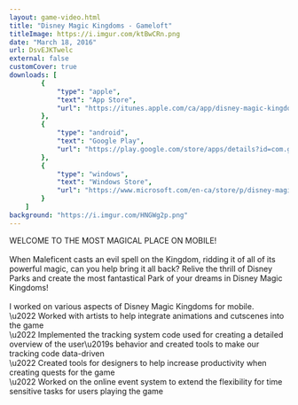 ```yaml
---
layout: game-video.html
title: "Disney Magic Kingdoms - Gameloft"
titleImage: https://i.imgur.com/ktBwCRn.png
date: "March 18, 2016"
url: DsvEJKTwelc
external: false
customCover: true
downloads: [
        {
            "type": "apple",
            "text": "App Store",
            "url": "https://itunes.apple.com/ca/app/disney-magic-kingdoms/id731592936?mt=8"
        },
        {
            "type": "android",
            "text": "Google Play",
            "url": "https://play.google.com/store/apps/details?id=com.gameloft.android.ANMP.GloftDYHM&hl=en"
        },
        {
            "type": "windows",
            "text": "Windows Store",
            "url": "https://www.microsoft.com/en-ca/store/p/disney-magic-kingdoms/9nblggh6bng3"
        }
    ]
background: "https://i.imgur.com/HNGWg2p.png"
---
```

WELCOME TO THE MOST MAGICAL PLACE ON MOBILE!<br /><br />When Maleficent casts an evil spell on the Kingdom, ridding it of all of its powerful magic, can you help bring it all back? Relive the thrill of Disney Parks and create the most fantastical Park of your dreams in Disney Magic Kingdoms!<br /><br />I worked on various aspects of Disney Magic Kingdoms for mobile.<br />\u2022 Worked with artists to help integrate animations and cutscenes into the game<br />\u2022 Implemented the tracking system code used for creating a detailed overview of the user\u2019s behavior and created tools to make our tracking code data-driven<br />\u2022 Created tools for designers to help increase productivity when creating quests for the game<br />\u2022 Worked on the online event system to extend the flexibility for time sensitive tasks for users playing the game
